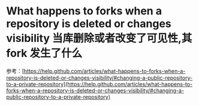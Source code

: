 What happens to forks when a repository is deleted or changes visibility 当库删除或者改变了可见性,其 fork 发生了什么
===========

 

参考：[https://help.github.com/articles/what-happens-to-forks-when-a-repository-is-deleted-or-changes-visibility/#changing-a-public-repository-to-a-private-repository](https://help.github.com/articles/what-happens-to-forks-when-a-repository-is-deleted-or-changes-visibility/#changing-a-public-repository-to-a-private-repository)
